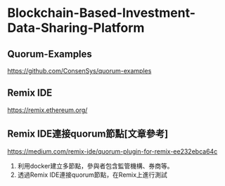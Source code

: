 # Blockchain-Based-Investment-Data-Sharing-Platform

## Quorum-Examples
https://github.com/ConsenSys/quorum-examples

## Remix IDE
https://remix.ethereum.org/

## Remix IDE連接quorum節點[文章參考]
https://medium.com/remix-ide/quorum-plugin-for-remix-ee232ebca64c

1. 利用docker建立多節點，參與者包含監管機構、券商等。
2. 透過Remix IDE連接quorum節點，在Remix上進行測試
